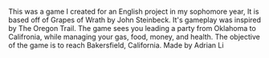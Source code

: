 This was a game I created for an English project in my sophomore year, It is based off of Grapes of Wrath by John Steinbeck. It's gameplay was inspired by The Oregon Trail. The game sees you leading a party from Oklahoma to Califronia, while managing your gas, food, money, and health. The objective of the game is to reach Bakersfield, California. Made by Adrian Li
